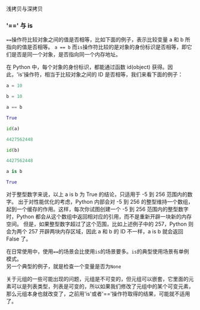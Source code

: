 浅拷贝与深拷贝

### '==' 与 is

`==`操作符比较对象之间的值是否相等，比如下面的例子，表示比较变量 a 和 b 所指向的值是否相等。
`a == b`
而`is`操作符比较的是对象的身份标识是否相等，即它们是否是同一个对象，是否指向同一个内存地址。

在 Python 中，每个对象的身份标识，都能通过函数 id(object) 获得。因此，'is'操作符，相当于比较对象之间的 ID 是否相等，我们来看下面的例子：

```py
a = 10

b = 10

a == b

True

id(a)

4427562448

id(b)

4427562448

a is b

True
```

对于整型数字来说，以上 a is b 为 True 的结论，只适用于 -5 到 256 范围内的数字。
出于对性能优化的考虑，Python 内部会对 -5 到 256 的整型维持一个数组，起到一个缓存的作用。这样，每次你试图创建一个 -5 到 256 范围内的整型数字时，Python 都会从这个数组中返回相对应的引用，而不是重新开辟一块新的内存空间。
但是，如果整型数字超过了这个范围，比如上述例子中的 257，Python 则会为两个 257 开辟两块内存区域，因此 a 和 b 的 ID 不一样，a is b 就会返回 False 了。

在日常使用中，使用`==`的场景会比使用`is`的场景要多。`is`的典型使用场景有单例模式。  
另一个典型的例子，就是检查一个变量是否为`None`

关于元组的一些可能出现的问题，元组是不可变的，但元组可以嵌套，它里面的元素可以是列表类型，列表是可变的，所以如果我们修改了元组中的某个可变元素，那么元组本身也就改变了，之前用'is'或者'=='操作符取得的结果，可能就不适用了。
